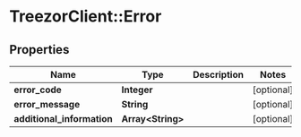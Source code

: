 # TreezorClient::Error

## Properties
Name | Type | Description | Notes
------------ | ------------- | ------------- | -------------
**error_code** | **Integer** |  | [optional] 
**error_message** | **String** |  | [optional] 
**additional_information** | **Array&lt;String&gt;** |  | [optional] 



